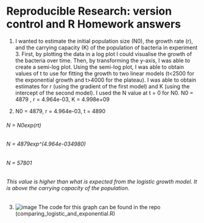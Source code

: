 # Reproducible Research: version control and R Homework answers  
1. I wanted to estimate the initial population size (N0), the growth rate (r), and the carrying capacity (K) of the population of bacteria in experiment 3. First, by plotting the data in a log plot I could visualise the growth of the bacteria over time. Then, by transforming the y-axis, I was able to create a semi-log plot. Using the semi-log plot, I was able to obtain values of t to use for fitting the growth to two linear models (t<2500 for the exponential growth and t>4000 for the plateau). I was able to obtain estimates for r (using the gradient of the first model) and K (using the intercept of the second model). I used the N value at t = 0 for N0. 
N0 = 4879 , r = 4.964e-03, K = 4.998e+09

2. N0 = 4879, r = 4.964e-03, t = 4890
  ###### N = N0*exp(r*t)
  ###### N = 4879*exp^(4.964e-03*4980)
  ###### N = 57801
  ###### This value is higher than what is expected from the logistic growth model. It is above the carrying capacity of the population.

3. ![image](https://github.com/beecabbages/logistic_growth/assets/150164163/6a5dfcd6-16f9-4a93-a7f7-99507dea2d35)
The code for this graph can be found in the repo (comparing_logistic_and_exponential.R)


   
